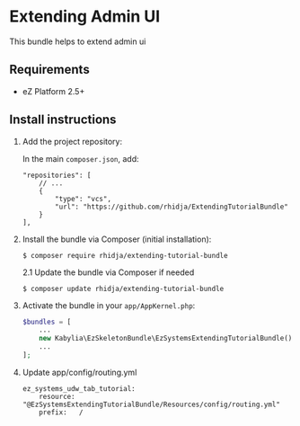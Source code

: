# Extending Admin UI

This bundle helps to extend admin ui

Requirements
------------

* eZ Platform 2.5+ 

## Install instructions

1. Add the project repository:
    
    In the main `composer.json`, add:
    ```
    "repositories": [
        // ...
        {
            "type": "vcs",
            "url": "https://github.com/rhidja/ExtendingTutorialBundle"
        }
    ],
    ```

2. Install the bundle via Composer (initial installation):

    ```
    $ composer require rhidja/extending-tutorial-bundle
    ```
    2.1 Update the bundle via Composer if needed
    ```
    $ composer update rhidja/extending-tutorial-bundle
    ```

3. Activate the bundle in your `app/AppKernel.php`:

    ```php
    $bundles = [
        ...
        new Kabylia\EzSkeletonBundle\EzSystemsExtendingTutorialBundle(),
        ...
    ];
    ```

4. Update app/config/routing.yml

    ```
    ez_systems_udw_tab_tutorial:
        resource: "@EzSystemsExtendingTutorialBundle/Resources/config/routing.yml"
        prefix:   /
